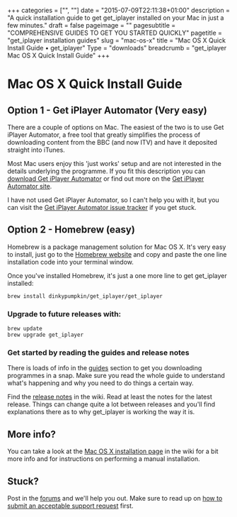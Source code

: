 +++
categories = ["", ""]
date = "2015-07-09T22:11:38+01:00"
description = "A quick installation guide to get get_iplayer installed on your Mac in just a few minutes."
draft = false
pageimage = ""
pagesubtitle = "COMPREHENSIVE GUIDES TO GET YOU STARTED QUICKLY"
pagetitle = "get_iplayer installation guides"
slug = "mac-os-x"
title = "Mac OS X Quick Install Guide • get_iplayer"
Type = "downloads"
breadcrumb = "get_iplayer Mac OS X Quick Install Guide"
+++

# Mac OS X Quick Install Guide

## Option 1 - Get iPlayer Automator (Very easy)

There are a couple of options on Mac. The easiest of the two is to use Get iPlayer Automator, a free tool that greatly simplifies the process of downloading content from the BBC (and now ITV) and have it deposited straight into iTunes.

Most Mac users enjoy this 'just works' setup and are not interested in the details underlying the programme. If you fit this description you can [download Get iPlayer Automator](https://github.com/GetiPlayerAutomator/get-iplayer-automator/releases/) or find out more on the [Get iPlayer Automator site](https://github.com/GetiPlayerAutomator/get-iplayer-automator).

I have not used Get iPlayer Automator, so I can't help you with it, but you can visit the [Get iPlayer Automator issue tracker](https://github.com/GetiPlayerAutomator/get-iplayer-automator/issues) if you get stuck.

## Option 2 - Homebrew (easy)

Homebrew is a package management solution for Mac OS X. It's very easy to install, just go to the [Homebrew website](http://brew.sh/) and copy and paste the one line installation code into your terminal window. 

Once you've installed Homebrew, it's just a one more line to get get_iplayer installed:

    brew install dinkypumpkin/get_iplayer/get_iplayer

### Upgrade to future releases with:

    brew update
    brew upgrade get_iplayer
    
### Get started by reading the guides and release notes

There is loads of info in the [guides](/guides/) section to get you downloading programmes in a snap. Make sure you read the whole guide to understand what's happening and why you need to do things a certain way.

Find the [release notes](/wiki/releasenotes) in the wiki. Read at least the notes for the latest release. Things can change quite a lot between releases and you'll find explanations there as to why get_iplayer is working the way it is. 

## More info?

You can take a look at the [Mac OS X installation page](/wiki/osx/) in the wiki for a bit more info and for instructions on performing a manual installation. 

## Stuck?

Post in the [forums](/forums/) and we'll help you out. Make sure to read up on [how to submit an acceptable support request](/forums/thread-706.html) first. 
